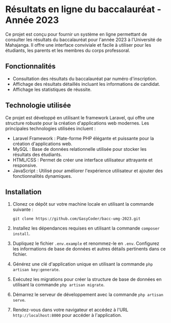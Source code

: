 # Résultats en ligne du baccalauréat - Année 2023
Ce projet est conçu pour fournir un système en ligne permettant de consulter les résultats du baccalauréat pour l'année 2023 à l'Université de Mahajanga. Il offre une interface conviviale et facile à utiliser pour les étudiants, les parents et les membres du corps professoral.

## Fonctionnalités
- Consultation des résultats du baccalauréat par numéro d'inscription.
- Affichage des résultats détaillés incluant les informations de candidat.
- Affichage les statistiques de réussite.

## Technologie utilisée
Ce projet est développé en utilisant le framework Laravel, qui offre une structure robuste pour la création d'applications web modernes. Les principales technologies utilisées incluent :

- Laravel Framework : Plate-forme PHP élégante et puissante pour la création d'applications web.
- MySQL : Base de données relationnelle utilisée pour stocker les résultats des étudiants.
- HTML/CSS : Permet de créer une interface utilisateur attrayante et responsive.
- JavaScript : Utilisé pour améliorer l'expérience utilisateur et ajouter des fonctionnalités dynamiques.

## Installation
1. Clonez ce dépôt sur votre machine locale en utilisant la commande suivante :
   ```
   git clone https://github.com/GasyCoder/bacc-umg-2023.git
   ```

2. Installez les dépendances requises en utilisant la commande `composer install`.

3. Dupliquez le fichier `.env.example` et renommez-le en `.env`. Configurez les informations de base de données et autres détails pertinents dans ce fichier.

4. Générez une clé d'application unique en utilisant la commande `php artisan key:generate`.

5. Exécutez les migrations pour créer la structure de base de données en utilisant la commande `php artisan migrate`.

6. Démarrez le serveur de développement avec la commande `php artisan serve`.

7. Rendez-vous dans votre navigateur et accédez à l'URL `http://localhost:8000` pour accéder à l'application.